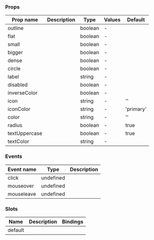 ### Props

| Prop name     | Description | Type    | Values | Default   |
| ------------- | ----------- | ------- | ------ | --------- |
| outline       |             | boolean | -      |           |
| flat          |             | boolean | -      |           |
| small         |             | boolean | -      |           |
| bigger        |             | boolean | -      |           |
| dense         |             | boolean | -      |           |
| circle        |             | boolean | -      |           |
| label         |             | string  | -      |           |
| disabled      |             | boolean | -      |           |
| inverseColor  |             | boolean | -      |           |
| icon          |             | string  | -      | ''        |
| iconColor     |             | string  | -      | 'primary' |
| color         |             | string  | -      | ''        |
| radius        |             | boolean | -      | true      |
| textUppercase |             | boolean | -      | true      |
| textColor     |             | string  | -      |           |

### Events

| Event name | Type      | Description |
| ---------- | --------- | ----------- |
| click      | undefined |
| mouseover  | undefined |
| mouseleave | undefined |

### Slots

| Name    | Description | Bindings |
| ------- | ----------- | -------- |
| default |             |          |

